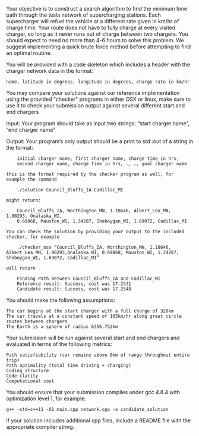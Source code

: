 Your objective is to construct a search algorithm to find the minimum time path through the tesla
network of supercharging stations. Each supercharger will refuel the vehicle at a different rate
given in km/hr of charge time. Your route does not have to fully charge at every visited charger,
so long as it never runs out of charge between two chargers. You should expect to need no more 
than 4-6 hours to solve this problem. We suggest implementing a quick brute force method before
attempting to find an optimal routine.


You will be provided with a code skeleton which includes a header with the charger network data
in the format:

	name, latitude in degrees, longitude in degrees, charge rate in km/hr


You may compare your solutions against our reference implementation using the provided
"checker" programs in either OSX or linux, make sure to use it to check your submission output
against several different start and end chargers


Input: Your program should take as input two strings: “start charger name”, “end charger name"


Output: Your program’s only output should be a print to std::out of a string in the format:

		initial charger name, first charger name, charge time in hrs, 
		second charger name, charge time in hrs, …, …, goal charger name

	this is the format required by the checker program as well, for example the command

		./solution Council_Bluffs_IA Cadillac_MI 

	might return:

		Council_Bluffs_IA, Worthington_MN, 1.18646, Albert_Lea_MN, 1.90293, Onalaska_WI, 
		0.69868, Mauston_WI, 1.34287, Sheboygan_WI, 1.69072, Cadillac_MI
	
	You can check the solution by providing your output to the included checker, for example
		
		./checker_osx “Council_Bluffs_IA, Worthington_MN, 1.18646, Albert_Lea_MN, 1.90293,Onalaska_WI, 0.69868, Mauston_WI, 1.34287, Sheboygan_WI, 1.69072, Cadillac_MI”
	
	will return 
		
		Finding Path Between Council_Bluffs_IA and Cadillac_MI
		Reference result: Success, cost was 17.2531
		Candidate result: Success, cost was 17.2548


You should make the following assumptions:

	The car begins at the start charger with a full charge of 320km
	The car travels at a constant speed of 105km/hr along great circle routes between chargers
	The Earth is a sphere of radius 6356.752km


Your submission will be run against several start and end chargers and evaluated in terms of the 
following metrics:

	Path satisfiability (car remains above 0km of range throughout entire trip)
	Path optimality (total time driving + charging)
	Coding structure
	Code clarity
	Computational cost


You should ensure that your submission compiles under gcc 4.8.4 with optimization level 1, for example:

	g++ -std=c++11 -O1 main.cpp network.cpp -o candidate_solution

if your solution includes additional cpp files, include a README file with the appropriate compiler string.
